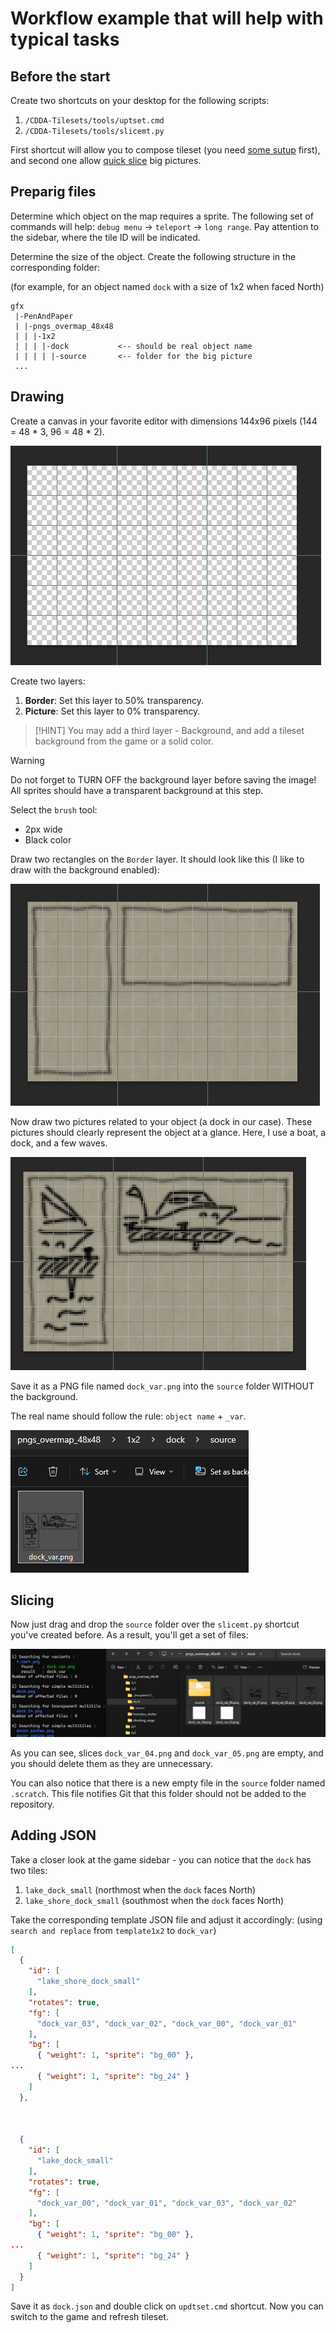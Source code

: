 # Workflow example that will help with typical tasks

## Before the start

Create two shortcuts on your desktop for the following scripts:
1) `/CDDA-Tilesets/tools/uptset.cmd`
2) `/CDDA-Tilesets/tools/slicemt.py`

First shortcut will allow you to compose tileset (you need [some sutup](../../installation.md#building) first), and second one allow [quick slice](../../tools/windows_wrappers.md#slicer) big pictures.

## Preparig files

Determine which object on the map requires a sprite. The following set of commands will help: `debug menu` -> `teleport` -> `long range`. Pay attention to the sidebar, where the tile ID will be indicated.

Determine the size of the object. Create the following structure in the corresponding folder:

(for example, for an object named `dock` with a size of 1x2 when faced North)
```
gfx
 |-PenAndPaper
 | |-pngs_overmap_48x48
 | | |-1x2
 | | | |-dock           <-- should be real object name
 | | | | |-source       <-- folder for the big picture
 ...
```

## Drawing

Create a canvas in your favorite editor with dimensions 144x96 pixels (144 = 48 * 3, 96 = 48 * 2).

![canvas](./images/canvas.png)

Create two layers:

1. **Border**: Set this layer to 50% transparency.
2. **Picture**: Set this layer to 0% transparency.

> [!HINT]
> You may add a third layer - Background, and add a tileset background from the game or a solid color.

> [!WARNING]
> Do not forget to TURN OFF the background layer before saving the image!
> All sprites should have a transparent background at this step.

Select the `brush` tool:

- 2px wide
- Black color

Draw two rectangles on the `Border` layer. It should look like this (I like to draw with the background enabled):

![border](./images/borders_and_background.png)

Now draw two pictures related to your object (a dock in our case). These pictures should clearly represent the object at a glance. Here, I use a boat, a dock, and a few waves.

![dock](./images/dock.png)

Save it as a PNG file named `dock_var.png` into the `source` folder WITHOUT the background.

The real name should follow the rule: `object name` + `_var`.

![dock_source](./images/dock_source_file.png)

## Slicing

Now just drag and drop the `source` folder over the `slicemt.py` shortcut you've created before. As a result, you'll get a set of files:

![sliced_dock](./images/sliced_dock.png)

As you can see, slices `dock_var_04.png` and `dock_var_05.png` are empty, and you should delete them as they are unnecessary.

You can also notice that there is a new empty file in the `source` folder named `.scratch`. This file notifies Git that this folder should not be added to the repository.

## Adding JSON

Take a closer look at the game sidebar - you can notice that the `dock` has two tiles:

1. `lake_dock_small` (northmost when the `dock` faces North)
2. `lake_shore_dock_small` (southmost when the `dock` faces North)

Take the corresponding template JSON file and adjust it accordingly:
(using `search and replace` from `template1x2` to `dock_var`)


```json
[
  {
    "id": [
      "lake_shore_dock_small"
    ],
    "rotates": true,
    "fg": [
      "dock_var_03", "dock_var_02", "dock_var_00", "dock_var_01"
    ],
    "bg": [
      { "weight": 1, "sprite": "bg_00" },
...
      { "weight": 1, "sprite": "bg_24" }
    ]
  },



  {
    "id": [
      "lake_dock_small"
    ],
    "rotates": true,
    "fg": [
      "dock_var_00", "dock_var_01", "dock_var_03", "dock_var_02"
    ],
    "bg": [
      { "weight": 1, "sprite": "bg_00" },
...
      { "weight": 1, "sprite": "bg_24" }
    ]
  }
]
```

Save it as `dock.json` and double click on `updtset.cmd` shortcut.
Now you can switch to the game and refresh tileset.
